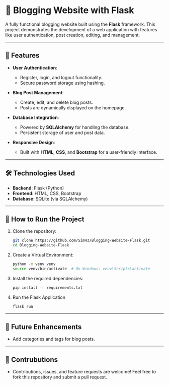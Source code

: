 # 📝 Blogging Website with Flask  

A fully functional blogging website built using the **Flask** framework. This project demonstrates the development of a web application with features like user authentication, post creation, editing, and management.  

---

## 🌟 Features  

- **User Authentication**:  
  - Register, login, and logout functionality.  
  - Secure password storage using hashing.  

- **Blog Post Management**:  
  - Create, edit, and delete blog posts.  
  - Posts are dynamically displayed on the homepage.  

- **Database Integration**:  
  - Powered by **SQLAlchemy** for handling the database.  
  - Persistent storage of user and post data.  

- **Responsive Design**:  
  - Built with **HTML**, **CSS**, and **Bootstrap** for a user-friendly interface.  

---

## 🛠️ Technologies Used  

- **Backend**: Flask (Python)  
- **Frontend**: HTML, CSS, Bootstrap  
- **Database**: SQLite (via SQLAlchemy)  

---

## 🚀 How to Run the Project  

1. Clone the repository:  
   ```bash
   git clone https://github.com/Sim43/Blogging-Website-Flask.git
   cd Blogging-Website-Flask
2. Create a Virtual Environment:  
   ```bash
   python -m venv venv
   source venv/bin/activate  # On Windows: venv\Scripts\activate
3. Install the required dependencies:  
   ```bash
   pip install -r requirements.txt
4. Run the Flask Application
   ```bash
   flask run

---

## 🌟 Future Enhancements
- Add categories and tags for blog posts.

---

## 🌟 Contrubutions
- Contributions, issues, and feature requests are welcome! Feel free to fork this repository and submit a pull request.

